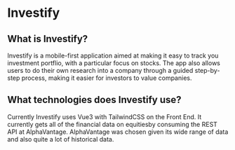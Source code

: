 # Investify

## What is Investify?

Investify is a mobile-first application aimed at making it easy to track you investment
portflio, with a particular focus on stocks. The app also allows users to do their own
research into a company through a guided step-by-step process, making it easier for 
investors to value companies.

## What technologies does Investify use?

Currently Investify uses Vue3 with TailwindCSS on the Front End. It currently gets all of
the financial data on equitiesby consuming the REST API at AlphaVantage. AlphaVantage was
chosen given its wide range of data and also quite a lot of historical data.